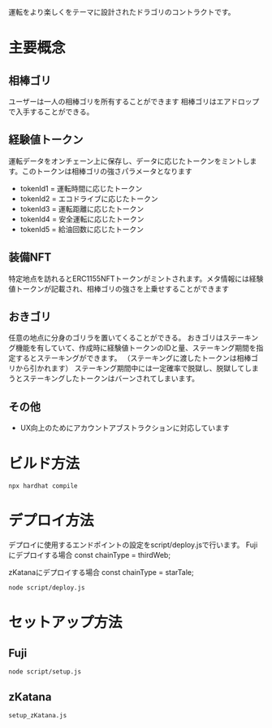 運転をより楽しくをテーマに設計されたドラゴリのコントラクトです。

# 主要概念

## 相棒ゴリ
 ユーザーは一人の相棒ゴリを所有することができます
 相棒ゴリはエアドロップで入手することができる。

## 経験値トークン
運転データをオンチェーン上に保存し、データに応じたトークンをミントします。このトークンは相棒ゴリの強さパラメータとなります
- tokenId1 = 運転時間に応じたトークン
- tokenId2 = エコドライブに応じたトークン
- tokenId3 = 運転距離に応じたトークン
- tokenId4 = 安全運転に応じたトークン
- tokenId5 = 給油回数に応じたトークン

## 装備NFT
特定地点を訪れるとERC1155NFTトークンがミントされます。メタ情報には経験値トークンが記載され、相棒ゴリの強さを上乗せすることができます

## おきゴリ
任意の地点に分身のゴリラを置いてくることができる。
おきゴリはステーキング機能を有していて、作成時に経験値トークンのIDと量、ステーキング期間を指定するとステーキングができます。
（ステーキングに渡したトークンは相棒ゴリから引かれます）
ステーキング期間中には一定確率で脱獄し、脱獄してしまうとステーキングしたトークンはバーンされてしまいます。

## その他
- UX向上のためにアカウントアブストラクションに対応しています

# ビルド方法
```
npx hardhat compile
```

# デプロイ方法
デプロイに使用するエンドポイントの設定をscript/deploy.jsで行います。
Fujiにデプロイする場合
const chainType = thirdWeb;

zKatanaにデプロイする場合
const chainType = starTale;

```
node script/deploy.js
```

# セットアップ方法
## Fuji
```
node script/setup.js
```

## zKatana
```
setup_zKatana.js
```


